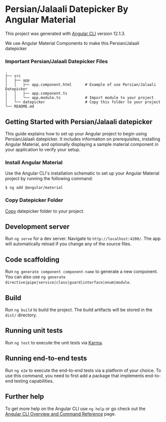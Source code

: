 Persian/Jalaali Datepicker By Angular Material
============================
This project was generated with [Angular CLI](https://github.com/angular/angular-cli) version 12.1.3.

We use Angular Material Components to make this Persian/Jalaali datepicker 

### Important Persian/Jalaali Datepicker Files

    .
    ├── src                             
    │   ├── app                         
    │   │   ├── app.component.html      # Example of use Persian/Jalaali Datepicker
    │   │   ├── app.component.ts        
    │   │   └── app.module.ts           # Import module to your project
    │   └── datepicker                  # Copy this folder to your project
    └── README.md


## Getting Started with Persian/Jalaali datepicker

This guide explains how to set up your Angular project to begin using Persian/Jalaali datepicker. It includes information on prerequisites, installing Angular Material, and optionally displaying a sample material component in your application to verify your setup.

### Install Angular Material

Use the Angular CLI's installation schematic to set up your Angular Material project by running the following command:

```
$ ng add @angular/material
```

### Copy Datepicker Folder

[Copy](./tree/main/src/datepicker) datepicker folder to your project.

## Development server

Run `ng serve` for a dev server. Navigate to `http://localhost:4200/`. The app will automatically reload if you change any of the source files.

## Code scaffolding

Run `ng generate component component-name` to generate a new component. You can also use `ng generate directive|pipe|service|class|guard|interface|enum|module`.

## Build

Run `ng build` to build the project. The build artifacts will be stored in the `dist/` directory.

## Running unit tests

Run `ng test` to execute the unit tests via [Karma](https://karma-runner.github.io).

## Running end-to-end tests

Run `ng e2e` to execute the end-to-end tests via a platform of your choice. To use this command, you need to first add a package that implements end-to-end testing capabilities.

## Further help

To get more help on the Angular CLI use `ng help` or go check out the [Angular CLI Overview and Command Reference](https://angular.io/cli) page.
